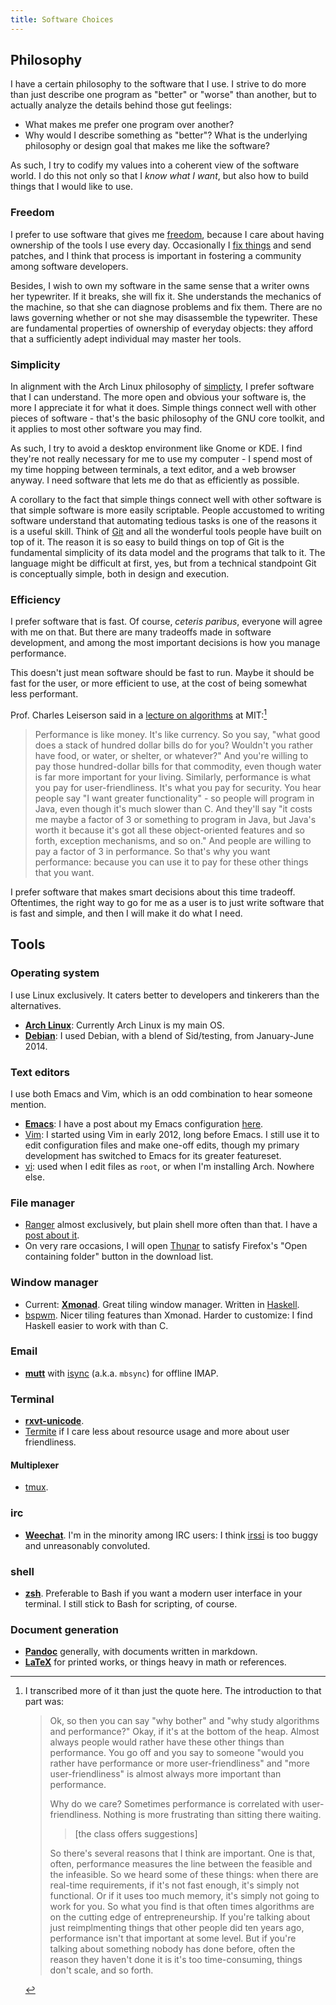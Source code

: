 ```yaml
---
title: Software Choices
---
```


## Philosophy

I have a certain philosophy to the software that I use. I strive to do more than just describe one program as "better" or "worse" than another, but to actually analyze the details behind those gut feelings:

- What makes me prefer one program over another?
- Why would I describe something as "better"? What is the underlying philosophy or design goal that makes me like the software?

As such, I try to codify my values into a coherent view of the software world. I do this not only so that I *know what I want*, but also how to build things that I would like to use.

### Freedom

I prefer to use software that gives me [freedom](https://en.wikipedia.org/wiki/Free_software), because I care about having ownership of the tools I use every day. Occasionally I [fix things](worklog.html) and send patches, and I think that process is important in fostering a community among software developers.

Besides, I wish to own my software in the same sense that a writer owns her typewriter. If it breaks, she will fix it. She understands the mechanics of the machine, so that she can diagnose problems and fix them. There are no laws governing whether or not she may disassemble the typewriter. These are fundamental properties of ownership of everyday objects: they afford that a sufficiently adept individual may master her tools.

### Simplicity

In alignment with the Arch Linux philosophy of [simplicty](https://wiki.archlinux.org/index.php/The_Arch_Way#Simplicity), I prefer software that I can understand. The more open and obvious your software is, the more I appreciate it for what it does. Simple things connect well with other pieces of software - that's the basic philosophy of the GNU core toolkit, and it applies to most other software you may find.

As such, I try to avoid a desktop environment like Gnome or KDE. I find they're not really necessary for me to use my computer - I spend most of my time hopping between terminals, a text editor, and a web browser anyway. I need software that lets me do that as efficiently as possible.

A corollary to the fact that simple things connect well with other software is that simple software is more easily scriptable. People accustomed to writing software understand that automating tedious tasks is one of the reasons it is a useful skill. Think of [Git](http://git-scm.com/) and all the wonderful tools people have built on top of it. The reason it is so easy to build things on top of Git is the fundamental simplicity of its data model and the programs that talk to it. The language might be difficult at first, yes, but from a technical standpoint Git is conceptually simple, both in design and execution.

### Efficiency

I prefer software that is fast. Of course, *ceteris paribus*, everyone will agree with me on that. But there are many tradeoffs made in software development, and among the most important decisions is how you manage performance.

This doesn't just mean software should be fast to run. Maybe it should be fast for the user, or more efficient to use, at the cost of being somewhat less performant.

Prof. Charles Leiserson said in a [lecture on algorithms](https://www.youtube.com/watch?v=JPyuH4qXLZ0) at MIT:[^leiserson]

> Performance is like money. It's like currency. So you say, "what good does a stack of hundred dollar bills do for you? Wouldn't you rather have food, or water, or shelter, or whatever?" And you're willing to pay those hundred-dollar bills for that commodity, even though water is far more important for your living. Similarly, performance is what you pay for user-friendliness. It's what you pay for security. You hear people say "I want greater functionality" - so people will program in Java, even though it's much slower than C. And they'll say "it costs me maybe a factor of 3 or something to program in Java, but Java's worth it because it's got all these object-oriented features and so forth, exception mechanisms, and so on." And people are willing to pay a factor of 3 in performance. So that's why you want performance: because you can use it to pay for these other things that you want.

I prefer software that makes smart decisions about this time tradeoff. Oftentimes, the right way to go for me as a user is to just write software that is fast and simple, and then I will make it do what I need.

## Tools

### Operating system

I use Linux exclusively. It caters better to developers and tinkerers than the alternatives.

- **[Arch Linux]((https://www.archlinux.org/))**: Currently Arch Linux is my main OS.
- **[Debian](https://www.debian.org/)**: I used Debian, with a blend of Sid/testing, from January-June 2014.

### Text editors

I use both Emacs and Vim, which is an odd combination to hear someone mention.

- **[Emacs](http://www.gnu.org/software/emacs/)**: I have a post about my Emacs configuration [here](blog/2014-07-02-switching-to-emacs.html).
- [Vim](http://www.vim.org/): I started using Vim in early 2012, long before Emacs. I still use it to edit configuration files and make one-off edits, though my primary development has switched to Emacs for its greater featureset.
- [vi](https://en.wikipedia.org/wiki/Vi): used when I edit files as `root`, or when I'm installing Arch. Nowhere else.

### File manager

- [Ranger](http://ranger.nongnu.org/) almost exclusively, but plain shell more often than that. I have a [post about it](blog/2013-08-12-ranger.html).
- On very rare occasions, I will open [Thunar](https://en.wikipedia.org/wiki/Thunar) to satisfy Firefox's "Open containing folder" button in the download list.

### Window manager

- Current: **[Xmonad](http://xmonad.org/)**. Great tiling window manager. Written in [Haskell](http://www.haskell.org/haskellwiki/Haskell).
- [bspwm](https://github.com/baskerville/bspwm). Nicer tiling features than Xmonad. Harder to customize: I find Haskell easier to work with than C.

### Email

- **[mutt](http://www.mutt.org/)** with [isync](http://isync.sourceforge.net/) (a.k.a. `mbsync`) for offline IMAP.

### Terminal

- **[rxvt-unicode](https://en.wikipedia.org/wiki/Rxvt-unicode)**.
- [Termite](https://github.com/thestinger/termite) if I care less about resource usage and more about user friendliness.

#### Multiplexer

- [tmux](http://tmux.sourceforge.net/).

### irc

- **[Weechat](http://weechat.org/)**. I'm in the minority among IRC users: I think [irssi](http://www.irssi.org/) is too buggy and unreasonably convoluted.

### shell

- **[zsh](http://www.zsh.org/)**. Preferable to Bash if you want a modern user interface in your terminal. I still stick to Bash for scripting, of course.

### Document generation

- **[Pandoc](http://johnmacfarlane.net/pandoc/)** generally, with documents written in markdown.
- **[LaTeX](http://www.latex-project.org/)** for printed works, or things heavy in math or references.


[^leiserson]: I transcribed more of it than just the quote here. The introduction to that part was:

    > Ok, so then you can say "why bother" and "why study algorithms and performance?" Okay, if it's at the bottom of the heap. Almost always people would rather have these other things than performance. You go off and you say to someone "would you rather have performance or more user-friendliness" and "more user-friendliness" is almost always more important than performance.
    >
    > Why do we care? Sometimes performance is correlated with user-friendliness. Nothing is more frustrating than sitting there waiting.
    >
    > > [the class offers suggestions]
    >
    > So there's several reasons that I think are important. One is that, often, performance measures the line between the feasible and the infeasible. So we heard some of these things: when there are real-time requirements, if it's not fast enough, it's simply not functional. Or if it uses too much memory, it's simply not going to work for you. So what you find is that often times algorithms are on the cutting edge of entrepreneurship. If you're talking about just reimplmenting things that other people did ten years ago, performance isn't that important at some level. But if you're talking about something nobody has done before, often the reason they haven't done it is it's too time-consuming, things don't scale, and so forth.

